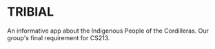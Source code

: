 # TRIBIAL
An informative app about the Indigenous People of the Cordilleras. Our group's final requirement for CS213.
